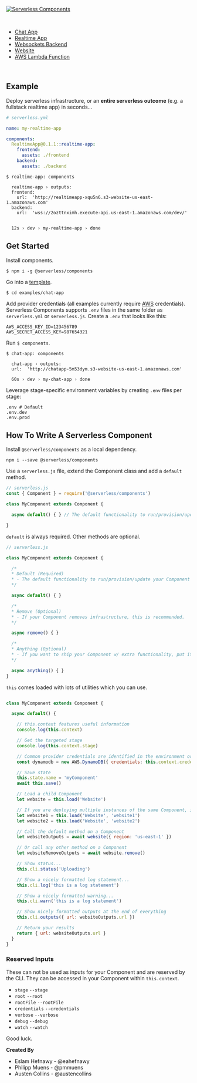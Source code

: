 [![Serverless Components](https://s3.amazonaws.com/assets.github.serverless/components/serverless-components-readme.gif)](http://serverless.com)

&nbsp;

* [Chat App](./templates/chat-app)
* [Realtime App](./templates/realtime-app)
* [Websockets Backend](./templates/websockets-backend)
* [Website](./templates/website)
* [AWS Lambda Function](./templates/aws-lambda)

&nbsp;

## Example

Deploy serverless infrastructure, or an **entire serverless outcome** (e.g. a fullstack realtime app) in seconds...

```yaml
# serverless.yml

name: my-realtime-app

components:
  RealtimeApp@0.1.1::realtime-app:
    frontend:
      assets: ./frontend
    backend:
      assets: ./backend
```

```console
$ realtime-app: components

  realtime-app › outputs:
  frontend:
    url:  'http://realtimeapp-xqu5n6.s3-website-us-east-1.amazonaws.com'
  backend:
    url:  'wss://2ozttnximh.execute-api.us-east-1.amazonaws.com/dev/'


  12s › dev › my-realtime-app › done
```

## Get Started

Install components.

```console
$ npm i -g @serverless/components
```

Go into a [template](./templates).

```console
$ cd examples/chat-app
```

Add provider credentials (all examples currently require [AWS](https://aws.amazon.com/) credentials).  Serverless Components supports `.env` files in the same folder as `serverless.yml` or `serverless.js`.  Create a `.env` that looks like this:

```text
AWS_ACCESS_KEY_ID=123456789
AWS_SECRET_ACCESS_KEY=987654321
```

Run `$ components`.

```console
$ chat-app: components

  chat-app › outputs:
  url:  'http://chatapp-5m53dym.s3-website-us-east-1.amazonaws.com'

  60s › dev › my-chat-app › done
```

Leverage stage-specific environment variables by creating `.env` files per stage:

```text
.env # Default
.env.dev
.env.prod
```

## How To Write A Serverless Component

Install `@serverless/components` as a local dependency.

```
npm i --save @serverless/components
``` 

Use a `serverless.js` file, extend the Component class and add a `default` method.

```javascript
// serverless.js
const { Component } = require('@serverless/components')

class MyComponent extends Component {

  async default() { } // The default functionality to run/provision/update your Component

}
```

`default` is always required.  Other methods are optional.

```javascript
// serverless.js

class MyComponent extends Component {

  /*
  * Default (Required)
  * - The default functionality to run/provision/update your Component
  */

  async default() { }

  /*
  * Remove (Optional)
  * - If your Component removes infrastructure, this is recommended.
  */

  async remove() { }

  /*
  * Anything (Optional)
  * - If you want to ship your Component w/ extra functionality, put it in a method.
  */

  async anything() { }
}

```

`this` comes loaded with lots of utilities which you can use.


```javascript

class MyComponent extends Component {

  async default() {

    // this.context features useful information
    console.log(this.context)

    // Get the targeted stage
    console.log(this.context.stage)

    // Common provider credentials are identified in the environment or .env file and added to this.context.credentials
    const dynamodb = new AWS.DynamoDB({ credentials: this.context.credentials.aws })

    // Save state
    this.state.name = 'myComponent'
    await this.save()

    // Load a child Component
    let website = this.load('Website')

    // If you are deploying multiple instances of the same Component, include an instance id. This also pre-fills them with any existing state.
    let website1 = this.load('Website', 'website1')
    let website2 = this.load('Website', 'website2')

    // Call the default method on a Component
    let websiteOutputs = await website({ region: 'us-east-1' })

    // Or call any other method on a Component
    let websiteRemoveOutputs = await website.remove()

    // Show status...
    this.cli.status('Uploading')

    // Show a nicely formatted log statement...
    this.cli.log('this is a log statement')

    // Show a nicely formatted warning...
    this.cli.warn('this is a log statement')

    // Show nicely formatted outputs at the end of everything
    this.cli.outputs({ url: websiteOutputs.url })

    // Return your results
    return { url: websiteOutputs.url }
  }
}
```

### Reserved Inputs

These can not be used as inputs for your Component and are reserved by the CLI.  They can be accessed in your Component within `this.context`.

* `stage` `--stage`
* `root` `--root`
* `rootFile` `--rootFile`
* `credentials` `--credentials`
* `verbose` `--verbose`
* `debug` `--debug`
* `watch` `--watch`

Good luck.


**Created By**

* Eslam Hefnawy - @eahefnawy
* Philipp Muens - @pmmuens
* Austen Collins - @austencollins
